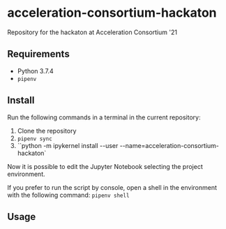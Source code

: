# acceleration-consortium-hackaton
Repository for the hackaton at Acceleration Consortium '21

## Requirements

- Python 3.7.4
- `pipenv`

## Install

Run the following commands in a terminal in the current repository:

1. Clone the repository
2. `pipenv sync`
3. ``python -m ipykernel install --user --name=acceleration-consortium-hackaton`

Now it is possible to edit the Jupyter Notebook selecting the project environment.

If you prefer to run the script by console, open a shell in the environment with the following command: `pipenv shell`

## Usage

